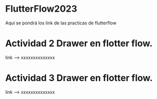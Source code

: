 # FlutterFlow2023
Aquí se pondrá los link de las practicas de flutterflow 

# Actividad 2 Drawer en flotter flow.
link --> xxxxxxxxxxxxxx

# Actividad 3 Drawer en flotter flow.
link --> xxxxxxxxxxxxxx

